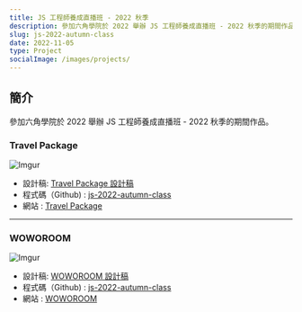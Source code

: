 ```yaml
---
title: JS 工程師養成直播班 - 2022 秋季 
description: 參加六角學院於 2022 舉辦 JS 工程師養成直播班 - 2022 秋季的期間作品
slug: js-2022-autumn-class
date: 2022-11-05
type: Project
socialImage: /images/projects/
---
```


## 簡介

參加六角學院於 2022 舉辦 JS 工程師養成直播班 - 2022 秋季的期間作品。

### Travel Package

![Imgur](https://i.imgur.com/ob0KTbu.png)

- 設計稿: [Travel Package 設計稿](https://xd.adobe.com/view/868fdb37-d3f4-48bd-bdd9-8b2ae7963c9b-d3dc/)
- 程式碼（Github) : [js-2022-autumn-class](https://github.com/CofCat456/js-2022-autumn-class/tree/master/%E6%9C%9F%E4%B8%AD%E8%A9%A6%E7%85%89)
- 網站 : [Travel Package](https://cofcat456.github.io/js-2022-autumn-class/%E6%9C%9F%E4%B8%AD%E8%A9%A6%E7%85%89/)

---

### WOWOROOM

![Imgur](https://i.imgur.com/kkwta07.png)

- 設計稿: [WOWOROOM 設計稿](https://xd.adobe.com/view/a48b8617-4588-4817-9062-b62130dce916-f1d8/)
- 程式碼（Github) : [js-2022-autumn-class](https://github.com/CofCat456/js-2022-autumn-class/tree/master/%E6%9C%80%E7%B5%82%E4%BD%9C%E6%A5%AD)
- 網站 : [WOWOROOM](https://cofcat456.github.io/js-2022-autumn-class/%E6%9C%80%E7%B5%82%E4%BD%9C%E6%A5%AD/)